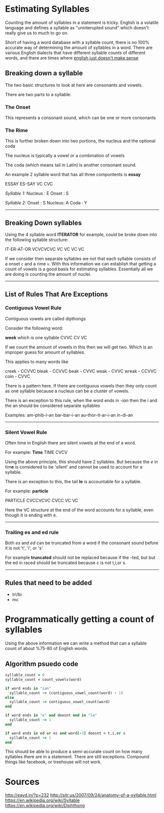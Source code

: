 # Estimating Syllables

Counting the amount of syllables in a statement is tricky. English is a volatile language and defines a syllable as "uninterupted sound" which doesn't really give us to much to go on.

Short of having a word database with a syllable count, there is no 100% accurate way of determining the amount of syllables in a word. There are various English dialects that have different syllable counts of different words, and there are times where [english just doesn't make sense](https://www.youtube.com/watch?v=ZXa8cO9mXFk)

## Breaking down a syllable
The two basic structures to look at here are consonants and vowels.

There are two parts to a syllable:

### The Onset
This represents a consonant sound, which can be one or more consonants

### The Rime
This is further broken down into two portions, the nucleus and the optional coda

The nucleus is typically a vowel or a combination of vowels

The coda (which means tail in Latin) is another consonant sound.

An example 2 syllable word that has all three compontents is **essay**

ESSAY
ES-SAY
VC CVC

*Syllable 1:*
Nucleus : E
Onset   : S

*Syllable 2:*
Onset  :  S
Nucleus:  A
Coda   :  Y



---

## Breaking Down syllables

Using the 4 syllable word **ITERATOR** for example, could be broke down into the following syllable structure:

IT-ER-AT-OR
VCVCVCVC
VC VC VC VC

If we consider then separate syllables we not that each syllable consists of a onset ```c``` and a rime ```v```. With this information we can establish that getting a count of vowels is a good basis for estimating syllables. Essentially all we are doing is counting the amount of nuclei.


---

## List of Rules That Are Exceptions

### Contiguous Vowel Rule
Contiguous vowels are called dipthongs

Consider the following word:

**week** which is one syllable
CVVC
CV VC

If we count the amount of vowels in this then we will get two. Which is an improper guess for amount of syllables.

This applies to many words like

creek - CCVVC
bleak - CCVVC
beak  - CVVC
weak  - CVVC
wreak - CCVVC
coin  - CVVC

There is a pattern here. If there are contiguous vowels then they only count as one syllable because a nucleus can be a cluster of vowels.

There is an exception to this rule, when the word ends in *-ian* then the  i and the an should be considered separate syllables

Examples:
am-phib-i-an
bar-bar-i-an
au-thor-it-ar-i-an
in-di-an

---

### Silent Vowel Rule
Often time in English there are silent vowels at the end of a word.

For example: **Time**
TIME
CVCV

Using the above principle, this should have 2 syllables. But because the *e* in tim**e** is considered to be 'silent' and cannot be used to account for a syllable.

There is an exception to this, the tail **le** is accountable for a syllable.

For example: **particle**

PARTICLE
CVCCVCVC
CVCC VC VC

Here the VC structure at the end of the word accounts for a syllable, even though it is ending with e.

---

### Trailing es and ed rule
Both *es* and *ed* can be truncated from a word if the consonant sound before it is not 't', 'i', or 's'

For example **truncated** should not be replaced because if the -ted, but but the ed in raced should be truncated because c is not t,i,or s.

---

## Rules that need to be added
- tri/bi
- mc

# Programmatically getting a count of syllables

Using the above information we can write a method that can a syllable count of about %75-80 of English words.

## Algorithm psuedo code
```ruby
syllable_count = 0
syllable_count = count_vowels(word)

if word ends in "ian"
  syllable_count -= (contiguous_vowel_count(word) - 1)
else   
  syllable_count -= contiguous_vowel_count(word)
end

if word ends in "e" and doesnt end in "le"
  syllable_count -= 1   
end

if word ends in ed or es and word[-3] doesnt = t,i,or s
  syllable_count -= 1
end
```

This should be able to produce a semi-accurate count on how many syllables there are in a statement. There are still exceptions. Compound things like facebook, or treehouse will not work.

# Sources

http://eayd.in/?p=232
http://sitr.us/2007/09/24/anatomy-of-a-syllable.html
https://en.wikipedia.org/wiki/Syllable
https://en.wikipedia.org/wiki/Diphthong
